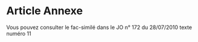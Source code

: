 # Article Annexe

Vous pouvez consulter le fac-similé dans le JO n° 172 du 28/07/2010 texte numéro 11
